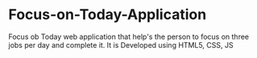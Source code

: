 # Focus-on-Today-Application
Focus ob Today web application that help's the person to focus on three jobs per day and complete it. It is Developed using HTML5, CSS, JS
